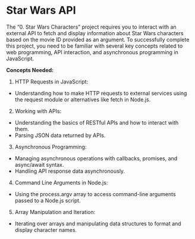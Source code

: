 # Star Wars API 

The “0. Star Wars Characters” project requires you to interact with an external API to fetch and display information about Star Wars characters based on the movie ID provided as an argument. To successfully complete this project, you need to be familiar with several key concepts related to web programming, API interaction, and asynchronous programming in JavaScript.

**Concepts Needed:**
1. HTTP Requests in JavaScript:
 - Understanding how to make HTTP requests to external services using the request module or alternatives like fetch in Node.js.
2. Working with APIs:
 - Understanding the basics of RESTful APIs and how to interact with them.
 - Parsing JSON data returned by APIs.
3. Asynchronous Programming:
 - Managing asynchronous operations with callbacks, promises, and async/await syntax.
 - Handling API response data asynchronously.
4. Command Line Arguments in Node.js:
 - Using the process.argv array to access command-line arguments passed to a Node.js script.
5. Array Manipulation and Iteration:
 - Iterating over arrays and manipulating data structures to format and display character names.

